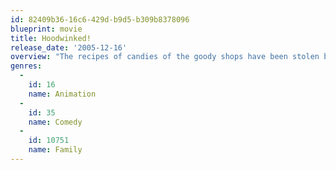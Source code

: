 ```yaml
---
id: 82409b36-16c6-429d-b9d5-b309b8378096
blueprint: movie
title: Hoodwinked!
release_date: '2005-12-16'
overview: "The recipes of candies of the goody shops have been stolen by the Goody Bandit, and many animals are out of business. While the police are chasing the criminal, there is a mess at Granny's house evolving Little Red Hiding Hood, The Wolf, The Woodsman and Granny, disturbing the peace in the forest and they are all arrested by the impatient Chief Grizzly."
genres:
  -
    id: 16
    name: Animation
  -
    id: 35
    name: Comedy
  -
    id: 10751
    name: Family
---
```

